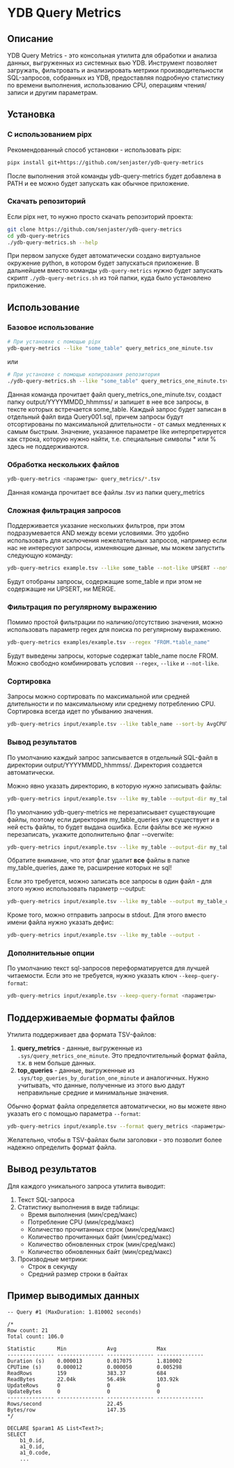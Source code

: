 # YDB Query Metrics

## Описание

YDB Query Metrics - это консольная утилита для обработки и анализа данных, выгруженных из системных вью YDB. Инструмент позволяет загружать, фильтровать и анализировать метрики производительности SQL-запросов, собранных из YDB, предоставляя подробную статистику по времени выполнения, использованию CPU, операциям чтения/записи и другим параметрам.

## Установка

### C использованием pipx
Рекомендованный способ установки - использовать pipx:
```bash
pipx install git+https://github.com/senjaster/ydb-query-metrics
```
После выполнения этой команды ydb-query-metrics будет добавлена в PATH и ее можно будет запускать как обычное приложение.

### Скачать репозиторий
Если pipx нет, то нужно просто скачать репозиторий проекта:
```bash
git clone https://github.com/senjaster/ydb-query-metrics
cd ydb-query-metrics
./ydb-query-metrics.sh --help
```
При первом запуске будет автоматически создано виртуальное окружение python, в котором будет запускаться приложение.
В дальнейшем вместо команды `ydb-query-metrics` нужно будет запускать скрипт `./ydb-query-metrics.sh` из той папки, куда было установлено приложение.

## Использование

### Базовое использование

```bash
# При установке с помощью pipx
ydb-query-metrics --like "some_table" query_metrics_one_minute.tsv
```
 или

```bash
# При установке с помощью копирования репозитория
./ydb-query-metrics.sh --like "some_table" query_metrics_one_minute.tsv
```

Данная команда прочитает файл query_metrics_one_minute.tsv, создаст папку output/YYYYMMDD_hhmmss/ и запишет в нее все запросы, в тексте которых встречается some_table.
Каждый запрос будет записан в отдельный файл вида Query001.sql, причем запросы будут отсортированы по максимальной длительности - от самых медленных к самым быстрым.
Значение, указанное параметре like интерпретируется как строка, которую нужно найти, т.е. специальные символы * или % здесь не поддерживаются.

### Обработка нескольких файлов

```bash
ydb-query-metrics <параметры> query_metrics/*.tsv
```

Данная команда прочитает все файлы .tsv из папки query_metrics

### Сложная фильтрация запросов

Поддерживается указание нескольких фильтров, при этом подразумевается AND между всеми условиями. 
Это удобно использовать для исключения нежелательных запросов, например если нас не интересуют запросы, изменяющие данные, мы можем запустить следующую команду:
```bash
ydb-query-metrics example.tsv --like some_table --not-like UPSERT --not-like MERGE
```
Будут отобраны запросы, содержащие some_table и при этом не содержащие ни UPSERT, ни MERGE.

### Фильтрация по регулярному выражению

Помимо простой фильтрации по наличию/отсутствию значения, можно использовать параметр regex для поиска по регулярному выражению.

```bash
ydb-query-metrics examples/example.tsv --regex "FROM.*table_name"
```

Будут выведены запросы, которые содержат table_name после FROM. Можно свободно комбинировать условия `--regex`, `--like` и `--not-like`.

### Сортировка

Запросы можно сортировать по максимальной или средней длительности и по максимальному или среднему потреблению CPU. Сортировка всегда идет по убыванию значения.

```bash
ydb-query-metrics input/example.tsv --like table_name --sort-by AvgCPUTime
```

### Вывод результатов

По умолчанию каждый запрос записывается в отдельный SQL-файл в директории output/YYYYMMDD_hhmmss/. Директория создается автоматически.

Можно явно указать директорию, в которую нужно записывать файлы:
```bash
ydb-query-metrics input/example.tsv --like my_table --output-dir my_table_queries 
```

По умолчанию ydb-query-metrics не перезаписывает существующие файлы, поэтому если директория my_table_queries уже существует и в ней есть файлы, то будет выдана ошибка.
Если файлы все же нужно перезаписать, укажите дополнительно флаг --overwite:
```bash
ydb-query-metrics input/example.tsv --like my_table --output-dir my_table_queries --overwrite
```
Обратите внимание, что этот флаг удалит **все** файлы в папке my_table_queries, даже те, расширение которых не sql!

Если это требуется, можно записать все запросы в один файл - для этого нужно использовать параметр --output:
```bash
ydb-query-metrics input/example.tsv --like my_table --output my_table_queries.sql 
```

Кроме того, можно отправить запросы в stdout. Для этого вместо имени файла нужно указать дефис:
```bash
ydb-query-metrics input/example.tsv --like my_table --output - 
```

### Дополнительные опции

По умолчанию текст sql-запросов переформатируется для лучшей читаемости.
Если это не требуется, нужно указать ключ `--keep-query-format`:
```bash
ydb-query-metrics input/example.tsv --keep-query-format <параметры>
```

## Поддерживаемые форматы файлов

Утилита поддерживает два формата TSV-файлов:

1. **query_metrics** - данные, выгруженные из `.sys/query_metrics_one_minute`. Это предпочтительный формат файла, т.к. в нем больше данных.
2. **top_queries** - данные, выгруженные из `.sys/top_queries_by_duration_one_minute` и аналогичных. Нужно учитывать, что данные, полученные из этого вью дадут неправильные средние и минимальные значения.

Обычно формат файла определяется автоматически, но вы можете явно указать его с помощью параметра `--format`:

```bash
ydb-query-metrics input/example.tsv --format query_metrics <параметры>
```

Желательно, чтобы в TSV-файлах были заголовки - это позволит более надежно определить формат файла.


## Вывод результатов

Для каждого уникального запроса утилита выводит:

1. Текст SQL-запроса 
2. Статистику выполнения в виде таблицы:
   - Время выполнения (мин/сред/макс)
   - Потребление CPU (мин/сред/макс)
   - Количество прочитанных строк (мин/сред/макс)
   - Количество прочитанных байт (мин/сред/макс)
   - Количество обновленных строк (мин/сред/макс)
   - Количество обновленных байт (мин/сред/макс)
3. Производные метрики:
   - Строк в секунду
   - Средний размер строки в байтах

## Пример выводимых данных

```
-- Query #1 (MaxDuration: 1.810002 seconds)

/*
Row count: 21
Total count: 106.0

Statistic       Min             Avg             Max            
--------------- --------------- --------------- ---------------
Duration (s)    0.000013        0.017075        1.810002       
CPUTime (s)     0.000012        0.000050        0.005298       
ReadRows        159             383.37          684            
ReadBytes       22.04k          56.49k          103.92k         
UpdateRows      0               0               0              
UpdateBytes     0               0               0              
--------------- --------------- --------------- ---------------
Rows/second                     22.45                           
Bytes/row                       147.35                          
*/

DECLARE $param1 AS List<Text?>;
SELECT
    b1_0.id,
    a1_0.id,
    a1_0.code,
    ...
```